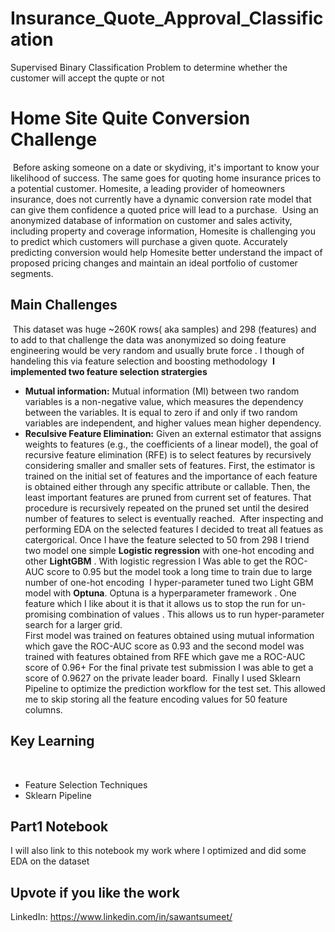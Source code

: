 # Insurance_Quote_Approval_Classification
Supervised Binary Classification Problem to determine whether the customer will accept the qupte or not 

# Home Site Quite Conversion Challenge 
​
Before asking someone on a date or skydiving, it's important to know your likelihood of success. The same goes for quoting home insurance prices to a potential customer. Homesite, a leading provider of homeowners insurance, does not currently have a dynamic conversion rate model that can give them confidence a quoted price will lead to a purchase. 
​
Using an anonymized database of information on customer and sales activity, including property and coverage information, Homesite is challenging you to predict which customers will purchase a given quote. Accurately predicting conversion would help Homesite better understand the impact of proposed pricing changes and maintain an ideal portfolio of customer segments. 
​
## Main Challenges 
​
This dataset was huge ~260K rows( aka samples) and 298 (features) and to add to that challenge the data was anonymized so 
doing feature engineering would be very random and usually brute force . I though of handeling this via feature selection and boosting methodology 
​
__I implemented two feature selection stratergies__ 
​
- __Mutual information:__
Mutual information (MI) between two random variables is a non-negative value, which measures the dependency between the variables. It is equal to zero if and only if two random variables are independent, and higher values mean higher dependency.
​
- __Reculsive Feature Elimination:__
Given an external estimator that assigns weights to features (e.g., the coefficients of a linear model), the goal of recursive feature elimination (RFE) is to select features by recursively considering smaller and smaller sets of features. First, the estimator is trained on the initial set of features and the importance of each feature is obtained either through any specific attribute or callable. Then, the least important features are pruned from current set of features. That procedure is recursively repeated on the pruned set until the desired number of features to select is eventually reached.
​
After inspecting and performing EDA on the selected features I decided to treat all featues as catergorical. 
​
Once I have the feature selected to 50 from 298 I triend two model one simple __Logistic regression__ with one-hot encoding and other __LightGBM__ . With logistic regression I Was able to get the ROC-AUC score to 0.95 but the model took a long time to train due to large number of one-hot encoding 
​
I hyper-parameter tuned two Light GBM model with __Optuna__. Optuna is a hyperparameter framework . One feature which I like about it is that it allows us to stop the run for un-promising combination of values . This allows us to run hyper-parameter search for a larger grid.  
​
First model was trained on features obtained using mutual information which gave the ROC-AUC score as 0.93 and the second model was trained with features obtained from RFE which gave me a ROC-AUC score of 0.96+  For the final private test submission I was able to get a score of 0.9627 on the private leader board. 
​
Finally I used Sklearn Pipeline to optimize the prediction workflow for the test set. This allowed me to skip storing all the feature encoding values for 50 feature columns. 
​
## Key Learning 
​
- Feature Selection Techniques 
- Sklearn Pipeline 
​
## Part1 Notebook 
I will also link to this notebook my work where I optimized and did some EDA on the dataset 
​
​
## Upvote if you like the work 
LinkedIn: https://www.linkedin.com/in/sawantsumeet/
